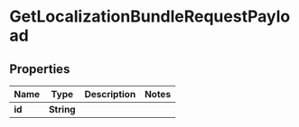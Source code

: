 

# GetLocalizationBundleRequestPayload


## Properties

| Name | Type | Description | Notes |
|------------ | ------------- | ------------- | -------------|
|**id** | **String** |  |  |



